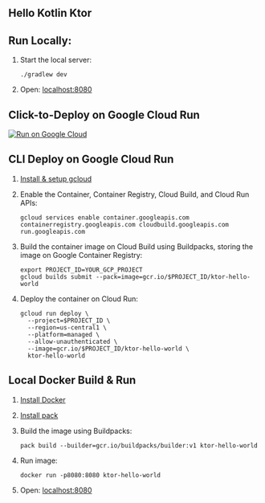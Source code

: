Hello Kotlin Ktor
-----------------

## Run Locally:
1. Start the local server:
    ```
    ./gradlew dev
    ```
1. Open: [localhost:8080](http://localhost:8080)

## Click-to-Deploy on Google Cloud Run
[![Run on Google Cloud](https://deploy.cloud.run/button.svg)](https://deploy.cloud.run)

## CLI Deploy on Google Cloud Run
1. [Install & setup gcloud](https://cloud.google.com/sdk/install)

1. Enable the Container, Container Registry, Cloud Build, and Cloud Run APIs:
    ```
    gcloud services enable container.googleapis.com containerregistry.googleapis.com cloudbuild.googleapis.com run.googleapis.com
    ```

1. Build the container image on Cloud Build using Buildpacks, storing the image on Google Container Registry:
    ```
    export PROJECT_ID=YOUR_GCP_PROJECT
    gcloud builds submit --pack=image=gcr.io/$PROJECT_ID/ktor-hello-world
    ```

1. Deploy the container on Cloud Run:
    ```
    gcloud run deploy \
      --project=$PROJECT_ID \
      --region=us-central1 \
      --platform=managed \
      --allow-unauthenticated \
      --image=gcr.io/$PROJECT_ID/ktor-hello-world \
      ktor-hello-world
    ```

## Local Docker Build & Run

1. [Install Docker](https://docs.docker.com/get-docker/)

1. [Install pack](https://buildpacks.io/docs/install-pack/)

1. Build the image using Buildpacks:
    ```
    pack build --builder=gcr.io/buildpacks/builder:v1 ktor-hello-world
    ```

1. Run image:
    ```
    docker run -p8080:8080 ktor-hello-world
    ```

1. Open: [localhost:8080](http://localhost:8080)
